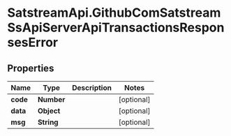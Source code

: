 # SatstreamApi.GithubComSatstreamSsApiServerApiTransactionsResponsesError

## Properties
Name | Type | Description | Notes
------------ | ------------- | ------------- | -------------
**code** | **Number** |  | [optional] 
**data** | **Object** |  | [optional] 
**msg** | **String** |  | [optional] 


